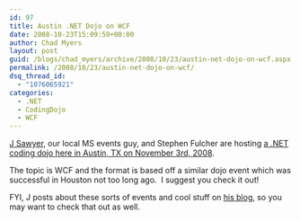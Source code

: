 ```yaml
---
id: 97
title: Austin .NET Dojo on WCF
date: 2008-10-23T15:09:59+00:00
author: Chad Myers
layout: post
guid: /blogs/chad_myers/archive/2008/10/23/austin-net-dojo-on-wcf.aspx
permalink: /2008/10/23/austin-net-dojo-on-wcf/
dsq_thread_id:
  - "1076065921"
categories:
  - .NET
  - CodingDojo
  - WCF
---
```

[J Sawyer](http://blog.microsoft-j.net), our local MS events guy, and Stephen Fulcher are hosting [a .NET coding dojo here in Austin, TX on November 3rd, 2008](http://blog.microsoft-j.net/2008/10/16/AustinrsquosFirstNetDojoWindowsCommunicationFoundation.aspx).

The topic is WCF and the format is based off a similar dojo event which was successful in Houston not too long ago.&#160; I suggest you check it out!

FYI, J posts about these sorts of events and cool stuff on [his blog](http://blog.microsoft-j.net), so you may want to check that out as well.